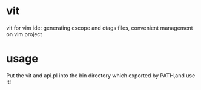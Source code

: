 vit
===

vit for vim ide: generating cscope and ctags files, convenient management on vim project

usage
===
Put the vit and api.pl into the bin directory which exported by PATH,and use it!
